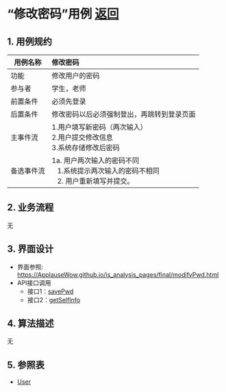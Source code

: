 
# “修改密码”用例 [返回](../README.md)
## 1. 用例规约

|用例名称|修改密码|
|-------|:-------------|
|功能|修改用户的密码|
|参与者|学生，老师|
|前置条件|必须先登录|
|后置条件|修改密码以后必须强制登出，再跳转到登录页面|
|主事件流| 1.用户填写新密码（两次输入） <br/> 2.用户提交修改信息 <br/>3.系统存储修改后密码|
|备选事件流|1a. 用户两次输入的密码不同 <br/>&nbsp;&nbsp; 1.系统提示两次输入的密码不相同  <br/>&nbsp;&nbsp; 2. 用户重新填写并提交。 |

## 2. 业务流程 
无

## 3. 界面设计
- 界面参照: https://ApplauseWow.github.io/is_analysis_pages/final/modifyPwd.html
- API接口调用
    - 接口1：[savePwd](../interface/savePwd.md)
    - 接口2：[getSelfInfo](../interface/getSelfInfo.md)
    
## 4. 算法描述 
无
## 5. 参照表
- [User](../DataTables.md/#USERS)
